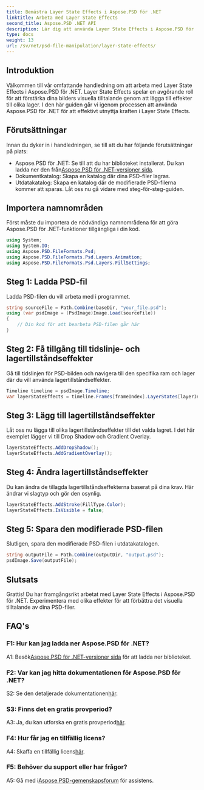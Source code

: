 ```yaml
---
title: Bemästra Layer State Effects i Aspose.PSD för .NET
linktitle: Arbeta med Layer State Effects
second_title: Aspose.PSD .NET API
description: Lär dig att använda Layer State Effects i Aspose.PSD för .NET. Förbättra dina PSD-filer med Drop Shadow, Gradient Overlay och mer. Enkel handledning.
type: docs
weight: 13
url: /sv/net/psd-file-manipulation/layer-state-effects/
---
```

## Introduktion
Välkommen till vår omfattande handledning om att arbeta med Layer State Effects i Aspose.PSD för .NET. Layer State Effects spelar en avgörande roll för att förstärka dina bilders visuella tilltalande genom att lägga till effekter till olika lager. I den här guiden går vi igenom processen att använda Aspose.PSD för .NET för att effektivt utnyttja kraften i Layer State Effects.
## Förutsättningar
Innan du dyker in i handledningen, se till att du har följande förutsättningar på plats:
-  Aspose.PSD för .NET: Se till att du har biblioteket installerat. Du kan ladda ner den från[Aspose.PSD för .NET-versioner sida](https://releases.aspose.com/psd/net/).
- Dokumentkatalog: Skapa en katalog där dina PSD-filer lagras.
- Utdatakatalog: Skapa en katalog där de modifierade PSD-filerna kommer att sparas.
Låt oss nu gå vidare med steg-för-steg-guiden.
## Importera namnområden
Först måste du importera de nödvändiga namnområdena för att göra Aspose.PSD för .NET-funktioner tillgängliga i din kod.
```csharp
using System;
using System.IO;
using Aspose.PSD.FileFormats.Psd;
using Aspose.PSD.FileFormats.Psd.Layers.Animation;
using Aspose.PSD.FileFormats.Psd.Layers.FillSettings;
```
## Steg 1: Ladda PSD-fil
Ladda PSD-filen du vill arbeta med i programmet.
```csharp
string sourceFile = Path.Combine(baseDir, "your_file.psd");
using (var psdImage = (PsdImage)Image.Load(sourceFile))
{
    // Din kod för att bearbeta PSD-filen går här
}
```
## Steg 2: Få tillgång till tidslinje- och lagertillståndseffekter
Gå till tidslinjen för PSD-bilden och navigera till den specifika ram och lager där du vill använda lagertillståndseffekter.
```csharp
Timeline timeline = psdImage.Timeline;
var layerStateEffects = timeline.Frames[frameIndex].LayerStates[layerIndex].StateEffects;
```
## Steg 3: Lägg till lagertillståndseffekter
Låt oss nu lägga till olika lagertillståndseffekter till det valda lagret. I det här exemplet lägger vi till Drop Shadow och Gradient Overlay.
```csharp
layerStateEffects.AddDropShadow();
layerStateEffects.AddGradientOverlay();
```
## Steg 4: Ändra lagertillståndseffekter
Du kan ändra de tillagda lagertillståndseffekterna baserat på dina krav. Här ändrar vi slagtyp och gör den osynlig.
```csharp
layerStateEffects.AddStroke(FillType.Color);
layerStateEffects.IsVisible = false;
```
## Steg 5: Spara den modifierade PSD-filen
Slutligen, spara den modifierade PSD-filen i utdatakatalogen.
```csharp
string outputFile = Path.Combine(outputDir, "output.psd");
psdImage.Save(outputFile);
```
## Slutsats

Grattis! Du har framgångsrikt arbetat med Layer State Effects i Aspose.PSD för .NET. Experimentera med olika effekter för att förbättra det visuella tilltalande av dina PSD-filer.

## FAQ's

### F1: Hur kan jag ladda ner Aspose.PSD för .NET?

 A1: Besök[Aspose.PSD för .NET-versioner sida](https://releases.aspose.com/psd/net/) för att ladda ner biblioteket.

### F2: Var kan jag hitta dokumentationen för Aspose.PSD för .NET?

S2: Se den detaljerade dokumentationen[här](https://reference.aspose.com/psd/net/).

### S3: Finns det en gratis provperiod?

 A3: Ja, du kan utforska en gratis provperiod[här](https://releases.aspose.com/).

### F4: Hur får jag en tillfällig licens?

 A4: Skaffa en tillfällig licens[här](https://purchase.aspose.com/temporary-license/).

### F5: Behöver du support eller har frågor?

 A5: Gå med i[Aspose.PSD-gemenskapsforum](https://forum.aspose.com/c/psd/34) för assistens.